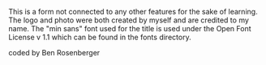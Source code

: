 This is a form not connected to any other features for the sake of learning. The logo and photo were both created by myself and are credited to my name.
The "min sans" font used for the title is used under the Open Font License v 1.1 which can be found in the fonts directory.

coded by Ben Rosenberger